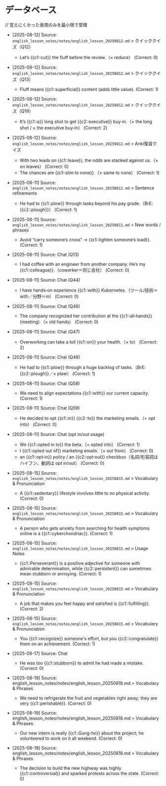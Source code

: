 # データベース

// 覚えにくかった表現のみを最小限で管理

- [2025-08-12] Source: `english_lesson_notes/notes/english_lesson_20250812.md` >
  クイッククイズ（Q12）
  - Let’s {{c1::cut}} the fluff before the review.（× reduce） (Correct: 0)

- [2025-08-12] Source: `english_lesson_notes/notes/english_lesson_20250812.md` >
  クイッククイズ（Q13）
  - Fluff means {{c1::superficial}} content (adds little value). (Correct: 1)

- [2025-08-12] Source: `english_lesson_notes/notes/english_lesson_20250812.md` >
  クイッククイズ（Q19）
  - It’s {{c1::a}} long shot to get {{c2::executive}} buy‑in.（× the long shot /
    × the executive buy‑in） (Correct: 2)

- [2025-08-12] Source: `english_lesson_notes/notes/english_lesson_20250812.md` >
  Anki復習クイズ
  - With two leads on {{c1::leave}}, the odds are stacked against us.（× on
    leaves） (Correct: 0)
  - The chances are {{c1::slim to none}}.（× same to none） (Correct: 1)

- [2025-08-11] Source: `english_lesson_notes/notes/english_lesson_20250811.md` >
  Sentence refinements
  - He had to {{c1::plow}} through tasks beyond his pay grade.（BrE:
    {{c2::plough}}） (Correct: 1)

- [2025-08-11] Source: `english_lesson_notes/notes/english_lesson_20250811.md` >
  New words / phrases
  - Avoid “carry someone’s cross” → {{c1::lighten someone’s load}}.
    (Correct: 1)

- [2025-08-11] Source: Chat (Q13)
  - I had coffee with an engineer from another company. He’s my
    {{c1::colleague}}.（coworker＝同じ会社） (Correct: 0)

- [2025-08-11] Source: Chat (Q44)
  - I have hands‑on experience {{c1::with}} Kubernetes.（ツール/技術＝with／分野＝in）
    (Correct: 0)

- [2025-08-11] Source: Chat (Q46)
  - The company recognized her contribution at the {{c1::all‑hands}}
    (meeting).（× old hands） (Correct: 0)

- [2025-08-11] Source: Chat (Q47)
  - Overworking can take a toll {{c1::on}} your health.（× to） (Correct: 2)

- [2025-08-11] Source: Chat (Q48)
  - He had to {{c1::plow}} through a huge backlog of tasks.（BrE:
    {{c2::plough}}／× plaw） (Correct: 1)

- [2025-08-11] Source: Chat (Q58)
  - We need to align expectations {{c1::with}} our current capacity.
    (Correct: 1)

- [2025-08-11] Source: Chat (Q59)
  - He decided to opt {{c1::in}} {{c2::to}} the marketing emails.（= opt into）
    (Correct: 0)

- [2025-08-11] Source: Chat (opt in/out usage)
  - We {{c1::opted in to}} the beta.（= opted into） (Correct: 1)
  - I {{c1::opted out of}} marketing emails.（× out from） (Correct: 0)
  - an {{c1::opt‑in}} policy / an {{c2::opt‑out}} checkbox（名詞/形容詞はハイフン、動詞は
    opt in/out） (Correct: 0)

- [2025-08-15] Source:
  `english_lesson_notes/notes/english_lesson_20250815.md` > Vocabulary &
  Pronunciation
  - A {{c1::sedentary}} lifestyle involves little to no physical activity.
    (Correct: 0)

- [2025-08-15] Source:
  `english_lesson_notes/notes/english_lesson_20250815.md` > Vocabulary &
  Pronunciation
  - A person who gets anxiety from searching for health symptoms online is a
    {{c1::cyberchondriac}}. (Correct: 1)

- [2025-08-15] Source: `english_lesson_notes/notes/english_lesson_20250815.md` >
  Usage Notes
  - {{c1::Perseverant}} is a positive adjective for someone with admirable
    determination, while {{c2::persistent}} can sometimes mean stubborn or
    annoying. (Correct: 1)

- [2025-08-15] Source:
  `english_lesson_notes/notes/english_lesson_20250815.md` > Vocabulary &
  Pronunciation
  - A job that makes you feel happy and satisfied is {{c1::fulfilling}}.
    (Correct: 2)

- [2025-08-15] Source:
  `english_lesson_notes/notes/english_lesson_20250815.md` > Vocabulary &
  Pronunciation
  - You {{c1::recognize}} someone's effort, but you {{c2::congratulate}} them on
    an achievement. (Correct: 1)

- [2025-08-17] Source: Chat
  - He was too {{c1::stubborn}} to admit he had made a mistake. (Correct: 0)

- [2025-08-19] Source: english_lesson_notes/notes/english_lesson_20250818.md > Vocabulary & Phrases
  - We need to refrigerate the fruit and vegetables right away; they are very {{c1::perishable}}. (Correct: 0)

- [2025-08-19] Source: english_lesson_notes/notes/english_lesson_20250818.md > Vocabulary & Phrases
  - Our new intern is really {{c1::Gung-ho}} about the project; he volunteered to work on it all weekend. (Correct: 0)

- [2025-08-19] Source: english_lesson_notes/notes/english_lesson_20250818.md > Vocabulary & Phrases
  - The decision to build the new highway was highly {{c1::controversial}} and sparked protests across the state. (Correct: 0)
